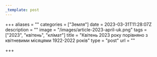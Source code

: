 ```yaml
---
_template: post
---
```


+++
aliases = ""
categories = ["Земля"]
date = 2023-03-31T11:28:07Z
description = ""
image = "/images/article-2023-april-uk.png"
tags = ["2023", "квітень", "клiмат"]
title = "Квітень 2023 року порівняно з квітневими місяцями 1922-2022 років"
type = "post"
url = ""

+++
